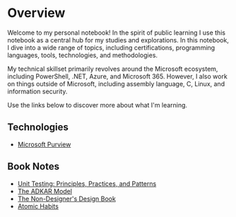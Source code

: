 # Overview

Welcome to my personal notebook! In the spirit of public learning I use this notebook as a central hub for my studies and explorations. In this notebook, I dive into a wide range of topics, including certifications, programming languages, tools, technologies, and methodologies.

My technical skillset primarily revolves around the Microsoft ecosystem, including PowerShell, .NET, Azure, and Microsoft 365. However, I also work on things outside of Microsoft, including assembly language, C, Linux, and information security.

Use the links below to discover more about what I'm learning.


## Technologies

- [Microsoft Purview](/topics/technologies/purview.md)

## Book Notes

- [Unit Testing: Principles, Practices, and Patterns](/topics/books/unit_testing.md)
- [The ADKAR Model](/topics/books/change_management.md)
- [The Non-Designer's Design Book](/topics/books/graphic_design.md)
- [Atomic Habits](/topics/books/atomic_habits.md)
